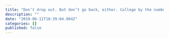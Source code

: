 ```yaml
---
title: "Don’t drop out. But don’t go back, either. College by the numbers."
description: ""
date: "2019-06-11T18:39:04.904Z"
categories: []
published: false
---
```




